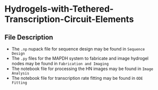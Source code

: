 # Hydrogels-with-Tethered-Transcription-Circuit-Elements

## File Description
* The `.np` nupack file for sequence design may be found in `Sequence Design`
* The `.py` files for the MAPDH system to fabricate and image hydrogel nodes may be found in `Fabrication and Imaging`
* The notebook file for processing the HN images may be found in `Image Analysis`
* The notebook file for transcription rate fitting may be found in `ODE Fitting`
